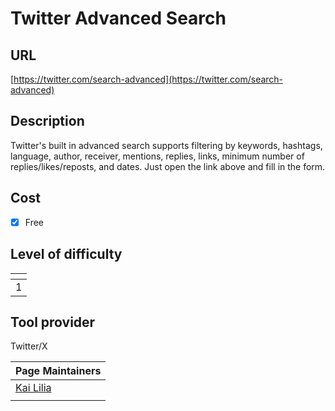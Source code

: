 # Twitter Advanced Search

## URL

[https://twitter.com/search-advanced](https://twitter.com/search-advanced)

## Description

Twitter's built in advanced search supports filtering by keywords, hashtags, language, author, receiver,  mentions, replies, links, minimum number of replies/likes/reposts, and dates. Just open the link above and fill in the form.

## Cost

* [x] Free

## Level of difficulty

<table><thead><tr><th data-type="rating" data-max="5"></th></tr></thead><tbody><tr><td>1</td></tr></tbody></table>

## Tool provider

Twitter/X

<table><thead><tr><th data-type="users" data-multiple>Page Maintainers</th></tr></thead><tbody><tr><td><a href="https://app.gitbook.com/u/sJIljbKbFva9PHVVmkcbA9IcbRj1">Kai Lilia</a></td></tr><tr><td></td></tr></tbody></table>
